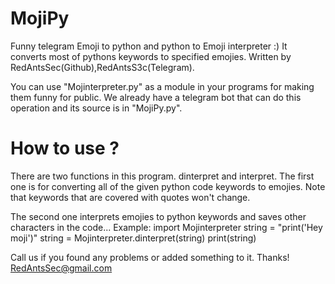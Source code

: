 # MojiPy
Funny telegram Emoji to python and python to Emoji interpreter :)
It converts most of pythons keywords to specified emojies.
Written by RedAntsSec(Github),RedAntsS3c(Telegram).

You can use "Mojinterpreter.py" as a module in your programs for making them funny for public.
We already have a telegram bot that can do this operation and its source is in "MojiPy.py".

# How to use ?
  There are two functions in this program. dinterpret and interpret. The first one is for converting all of the given python code keywords to emojies.
  Note that keywords that are covered with quotes won't change.
  
  The second one interprets emojies to python keywords and saves other characters in the code...
  Example:
    import Mojinterpreter
    string = "print('Hey moji')"
    string = Mojinterpreter.dinterpret(string)
    print(string)

Call us if you found any problems or added something to it. Thanks!
RedAntsSec@gmail.com
